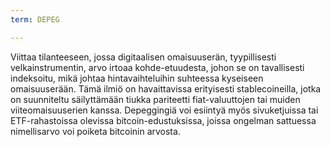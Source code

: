 ```yaml
---
term: DEPEG

---
```

Viittaa tilanteeseen, jossa digitaalisen omaisuuserän, tyypillisesti velkainstrumentin, arvo irtoaa kohde-etuudesta, johon se on tavallisesti indeksoitu, mikä johtaa hintavaihteluihin suhteessa kyseiseen omaisuuserään. Tämä ilmiö on havaittavissa erityisesti stablecoineilla, jotka on suunniteltu säilyttämään tiukka pariteetti fiat-valuuttojen tai muiden viiteomaisuuserien kanssa. Depeggingiä voi esiintyä myös sivuketjuissa tai ETF-rahastoissa olevissa bitcoin-edustuksissa, joissa ongelman sattuessa nimellisarvo voi poiketa bitcoinin arvosta.
